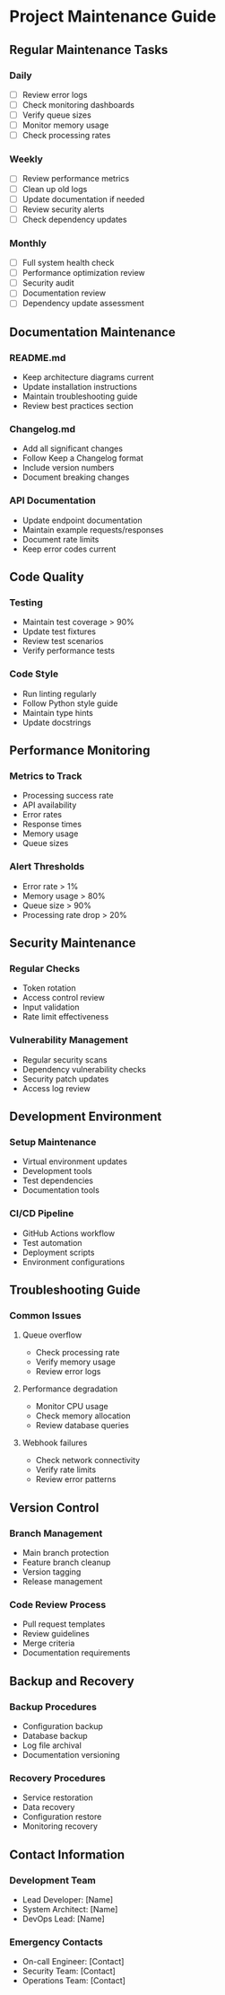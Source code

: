# Project Maintenance Guide

## Regular Maintenance Tasks

### Daily
- [ ] Review error logs
- [ ] Check monitoring dashboards
- [ ] Verify queue sizes
- [ ] Monitor memory usage
- [ ] Check processing rates

### Weekly
- [ ] Review performance metrics
- [ ] Clean up old logs
- [ ] Update documentation if needed
- [ ] Review security alerts
- [ ] Check dependency updates

### Monthly
- [ ] Full system health check
- [ ] Performance optimization review
- [ ] Security audit
- [ ] Documentation review
- [ ] Dependency update assessment

## Documentation Maintenance

### README.md
- Keep architecture diagrams current
- Update installation instructions
- Maintain troubleshooting guide
- Review best practices section

### Changelog.md
- Add all significant changes
- Follow Keep a Changelog format
- Include version numbers
- Document breaking changes

### API Documentation
- Update endpoint documentation
- Maintain example requests/responses
- Document rate limits
- Keep error codes current

## Code Quality

### Testing
- Maintain test coverage > 90%
- Update test fixtures
- Review test scenarios
- Verify performance tests

### Code Style
- Run linting regularly
- Follow Python style guide
- Maintain type hints
- Update docstrings

## Performance Monitoring

### Metrics to Track
- Processing success rate
- API availability
- Error rates
- Response times
- Memory usage
- Queue sizes

### Alert Thresholds
- Error rate > 1%
- Memory usage > 80%
- Queue size > 90%
- Processing rate drop > 20%

## Security Maintenance

### Regular Checks
- Token rotation
- Access control review
- Input validation
- Rate limit effectiveness

### Vulnerability Management
- Regular security scans
- Dependency vulnerability checks
- Security patch updates
- Access log review

## Development Environment

### Setup Maintenance
- Virtual environment updates
- Development tools
- Test dependencies
- Documentation tools

### CI/CD Pipeline
- GitHub Actions workflow
- Test automation
- Deployment scripts
- Environment configurations

## Troubleshooting Guide

### Common Issues
1. Queue overflow
   - Check processing rate
   - Verify memory usage
   - Review error logs

2. Performance degradation
   - Monitor CPU usage
   - Check memory allocation
   - Review database queries

3. Webhook failures
   - Check network connectivity
   - Verify rate limits
   - Review error patterns

## Version Control

### Branch Management
- Main branch protection
- Feature branch cleanup
- Version tagging
- Release management

### Code Review Process
- Pull request templates
- Review guidelines
- Merge criteria
- Documentation requirements

## Backup and Recovery

### Backup Procedures
- Configuration backup
- Database backup
- Log file archival
- Documentation versioning

### Recovery Procedures
- Service restoration
- Data recovery
- Configuration restore
- Monitoring recovery

## Contact Information

### Development Team
- Lead Developer: [Name]
- System Architect: [Name]
- DevOps Lead: [Name]

### Emergency Contacts
- On-call Engineer: [Contact]
- Security Team: [Contact]
- Operations Team: [Contact]

